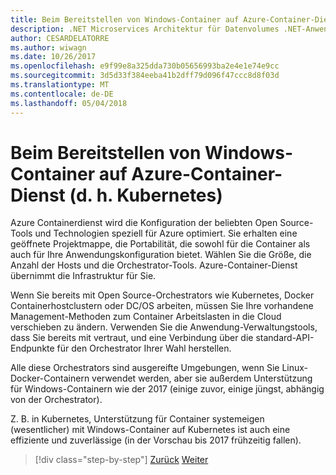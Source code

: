 ```yaml
---
title: Beim Bereitstellen von Windows-Container auf Azure-Container-Dienst (d. h. Kubernetes)
description: .NET Microservices Architektur für Datenvolumes .NET-Anwendungen | Beim Bereitstellen von Windows-Container auf Azure-Container-Dienst (d. h. Kubernetes)
author: CESARDELATORRE
ms.author: wiwagn
ms.date: 10/26/2017
ms.openlocfilehash: e9f99e8a325dda730b05656993ba2e4e1e74e9cc
ms.sourcegitcommit: 3d5d33f384eeba41b2dff79d096f47ccc8d8f03d
ms.translationtype: MT
ms.contentlocale: de-DE
ms.lasthandoff: 05/04/2018
---
```

# <a name="when-to-deploy-windows-containers-to-azure-container-service-that-is-kubernetes"></a>Beim Bereitstellen von Windows-Container auf Azure-Container-Dienst (d. h. Kubernetes)

Azure Containerdienst wird die Konfiguration der beliebten Open Source-Tools und Technologien speziell für Azure optimiert. Sie erhalten eine geöffnete Projektmappe, die Portabilität, die sowohl für die Container als auch für Ihre Anwendungskonfiguration bietet. Wählen Sie die Größe, die Anzahl der Hosts und die Orchestrator-Tools. Azure-Container-Dienst übernimmt die Infrastruktur für Sie.

Wenn Sie bereits mit Open Source-Orchestrators wie Kubernetes, Docker Containerhostclustern oder DC/OS arbeiten, müssen Sie Ihre vorhandene Management-Methoden zum Container Arbeitslasten in die Cloud verschieben zu ändern. Verwenden Sie die Anwendung-Verwaltungstools, dass Sie bereits mit vertraut, und eine Verbindung über die standard-API-Endpunkte für den Orchestrator Ihrer Wahl herstellen.

Alle diese Orchestrators sind ausgereifte Umgebungen, wenn Sie Linux-Docker-Containern verwendet werden, aber sie außerdem Unterstützung für Windows-Containern wie der 2017 (einige zuvor, einige jüngst, abhängig von der Orchestrator).

Z. B. in Kubernetes, Unterstützung für Container systemeigen (wesentlicher) mit Windows-Container auf Kubernetes ist auch eine effiziente und zuverlässige (in der Vorschau bis 2017 frühzeitig fallen).

>[!div class="step-by-step"]
[Zurück](when-to-deploy-windows-containers-to-service-fabric.md)
[Weiter](build-resilient-services-ready-for-the-cloud-embrace-transient-failures-in-the-cloud.md)
